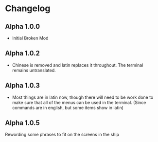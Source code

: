 # Changelog

## Alpha 1.0.0
- Initial Broken Mod

## Alpha 1.0.2
- Chinese is removed and latin replaces it throughout. The terminal remains untranslated.

## Alpha 1.0.3
- Most things are in latin now, though there will need to be work done to make sure that all of the menus can be used in the terminal. (Since commands are in english, but some items show in latin)

## Alpha 1.0.5
Rewording some phrases to fit on the screens in the ship